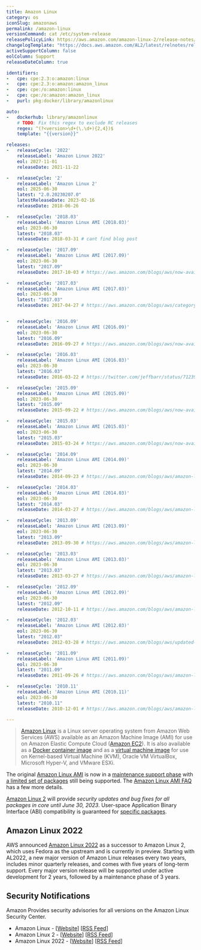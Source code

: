 ```yaml
---
title: Amazon Linux
category: os
iconSlug: amazonaws
permalink: /amazon-linux
versionCommand: cat /etc/system-release
releasePolicyLink: https://aws.amazon.com/amazon-linux-2/release-notes/
changelogTemplate: "https://docs.aws.amazon.com/AL2/latest/relnotes/relnotes-{{'__LATEST_RELEASE_DATE__'|replace:'-',''}}.html"
activeSupportColumn: false
eolColumn: Support
releaseDateColumn: true

identifiers:
-   cpe: cpe:2.3:o:amazon:linux
-   cpe: cpe:2.3:o:amazon:amazon_linux
-   cpe: cpe:/o:amazon:linux
-   cpe: cpe:/o:amazon:amazon_linux
-   purl: pkg:docker/library/amazonlinux

auto:
-   dockerhub: library/amazonlinux
    # TODO: Fix this regex to exclude RC releases
    regex: ^(?<version>\d+(\.\d+){2,4})$
    template: "{{version}}"

releases:
-   releaseCycle: '2022'
    releaseLabel: 'Amazon Linux 2022'
    eol: 2027-11-01
    releaseDate: 2021-11-22

-   releaseCycle: '2'
    releaseLabel: 'Amazon Linux 2'
    eol: 2025-06-30
    latest: "2.0.20230207.0"
    latestReleaseDate: 2023-02-16
    releaseDate: 2018-06-26

-   releaseCycle: '2018.03'
    releaseLabel: 'Amazon Linux AMI (2018.03)'
    eol: 2023-06-30
    latest: "2018.03"
    releaseDate: 2018-03-31 # cant find blog post

-   releaseCycle: '2017.09'
    releaseLabel: 'Amazon Linux AMI (2017.09)'
    eol: 2023-06-30
    latest: "2017.09"
    releaseDate: 2017-10-03 # https://aws.amazon.com/blogs/aws/now-available-amazon-linux-ami-2017-09/

-   releaseCycle: '2017.03'
    releaseLabel: 'Amazon Linux AMI (2017.03)'
    eol: 2023-06-30
    latest: "2017.03"
    releaseDate: 2017-04-27 # https://aws.amazon.com/blogs/aws/category/amazon-inspector/ "Amazon Linux 2017.03 Support – This new version of the Amazon Linux AMI is launching today and Inspector supports it now."


-   releaseCycle: '2016.09'
    releaseLabel: 'Amazon Linux AMI (2016.09)'
    eol: 2023-06-30
    latest: "2016.09"
    releaseDate: 2016-09-27 # https://aws.amazon.com/blogs/aws/now-available-amazon-linux-ami-2016-09/

-   releaseCycle: '2016.03'
    releaseLabel: 'Amazon Linux AMI (2016.03)'
    eol: 2023-06-30
    latest: "2016.03"
    releaseDate: 2016-03-22 # https://twitter.com/jeffbarr/status/712393595962007552

-   releaseCycle: '2015.09'
    releaseLabel: 'Amazon Linux AMI (2015.09)'
    eol: 2023-06-30
    latest: "2015.09"
    releaseDate: 2015-09-22 # https://aws.amazon.com/blogs/aws/now-available-amazon-linux-ami-2015-09/

-   releaseCycle: '2015.03'
    releaseLabel: 'Amazon Linux AMI (2015.03)'
    eol: 2023-06-30
    latest: "2015.03"
    releaseDate: 2015-03-24 # https://aws.amazon.com/blogs/aws/now-available-amazon-linux-ami-2015-03/

-   releaseCycle: '2014.09'
    releaseLabel: 'Amazon Linux AMI (2014.09)'
    eol: 2023-06-30
    latest: "2014.09"
    releaseDate: 2014-09-23 # https://aws.amazon.com/blogs/aws/amazon-linux-ami-2014-09/

-   releaseCycle: '2014.03'
    releaseLabel: 'Amazon Linux AMI (2014.03)'
    eol: 2023-06-30
    latest: "2014.03"
    releaseDate: 2014-03-27 # https://aws.amazon.com/blogs/aws/amazon-linux-ami-201403-is-now-available/

-   releaseCycle: '2013.09'
    releaseLabel: 'Amazon Linux AMI (2013.09)'
    eol: 2023-06-30
    latest: "2013.09"
    releaseDate: 2013-09-30 # https://aws.amazon.com/blogs/aws/amazon-linux-ami-201309-now-available/

-   releaseCycle: '2013.03'
    releaseLabel: 'Amazon Linux AMI (2013.03)'
    eol: 2023-06-30
    latest: "2013.03"
    releaseDate: 2013-03-27 # https://aws.amazon.com/blogs/aws/amazon-linux-ami-201303-now-available/

-   releaseCycle: '2012.09'
    releaseLabel: 'Amazon Linux AMI (2012.09)'
    eol: 2023-06-30
    latest: "2012.09"
    releaseDate: 2012-10-11 # https://aws.amazon.com/blogs/aws/amazon-linux-ami-201209-now-available/

-   releaseCycle: '2012.03'
    releaseLabel: 'Amazon Linux AMI (2012.03)'
    eol: 2023-06-30
    latest: "2012.03"
    releaseDate: 2012-03-28 # https://aws.amazon.com/blogs/aws/updated-amazon-linux-ami-201203-now-available/

-   releaseCycle: '2011.09'
    releaseLabel: 'Amazon Linux AMI (2011.09)'
    eol: 2023-06-30
    latest: "2011.09"
    releaseDate: 2011-09-26 # https://aws.amazon.com/blogs/aws/amazon-linux-ami-production-status-new-features/

-   releaseCycle: '2010.11'
    releaseLabel: 'Amazon Linux AMI (2010.11)'
    eol: 2023-06-30
    latest: "2010.11"
    releaseDate: 2010-12-01 # https://aws.amazon.com/blogs/aws/amazon-linux-ami-2010111-released/

---
```


> [Amazon Linux][al2] is a Linux server operating system from Amazon Web Services (AWS) available as
> an Amazon Machine Image (AMI) for use on Amazon Elastic Compute Cloud
> ([Amazon EC2](https://aws.amazon.com/ec2/)). It is also available as a
> [Docker container image](https://hub.docker.com/_/amazonlinux/) and as a
> [virtual machine image](https://cdn.amazonlinux.com/os-images/latest/) for use on Kernel-based
> Virtual Machine (KVM), Oracle VM VirtualBox, Microsoft Hyper-V, and VMware ESXi.

The original [Amazon Linux AMI][al1] is now in a [maintenance support phase][al1-eol] with
[a limited set of packages](https://amazonlinux.github.io/al1-support-statements/) still being
supported. The [Amazon Linux AMI FAQ](https://aws.amazon.com/amazon-linux-ami/faqs/) has a few more
details.

[Amazon Linux 2][al2] will provide _security updates and bug fixes for all packages in core until
June 30, 2023_. User-space Application Binary Interface (ABI) compatibility is guaranteed for
[specific packages][al2-faq].

## Amazon Linux 2022

AWS announced [Amazon Linux 2022](https://aws.amazon.com/linux/amazon-linux-2022/) as a successor to
Amazon Linux 2, which uses Fedora as the upstream and is currently in preview. Starting with AL2022,
a new major version of Amazon Linux releases every two years, includes minor quarterly releases, and
comes with five years of long-term support. Every major version release will be supported under
active development for 2 years, followed by a maintenance phase of 3 years.

## Security Notifications

Amazon Provides security advisories for all versions on the Amazon Linux Security Center.

- Amazon Linux - [[Website][al-sec]] [[RSS Feed][al-sec-rss]]
- Amazon Linux 2 - [[Website][al2-sec]] [[RSS Feed][al2-sec-rss]]
- Amazon Linux 2022 - [[Website][al2022-sec]] [[RSS Feed][al2022-sec-rss]]

[al1]: https://aws.amazon.com/amazon-linux-ami/ "Amazon Linux AMI, no longer supported"
[al2]: https://aws.amazon.com/amazon-linux-2/ "Amazon Linux 2"
[al1-eol]: https://aws.amazon.com/blogs/aws/update-on-amazon-linux-ami-end-of-life/ "Update on Amazon Linux AMI end-of-life"
[al1-faq]: https://aws.amazon.com/amazon-linux-ami/faqs/ "Amazon Linux AMI FAQ"
[al2-faq]: https://aws.amazon.com/amazon-linux-2/faqs/#Long_Term_Support "Amazon Linux 2 FAQs"

[al-sec]: https://alas.aws.amazon.com/
[al-sec-rss]: https://alas.aws.amazon.com/alas.rss

[al2-sec]: https://alas.aws.amazon.com/alas2.html
[al2-sec-rss]: https://alas.aws.amazon.com/AL2/alas.rss

[al2022-sec]: https://alas.aws.amazon.com/alas2022.html
[al2022-sec-rss]: https://alas.aws.amazon.com/AL2022/alas.rss
